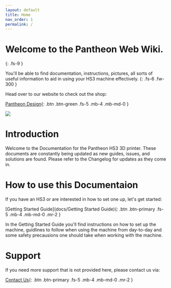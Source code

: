 ```yaml
---
layout: default
title: Home
nav_order: 1
permalink: /
---
```


# Welcome to the Pantheon Web Wiki.
{: .fs-9 }

You'll be able to find documentation, instructions, pictures, all sorts of useful information to aid in using your HS3 machine effectively.
{: .fs-6 .fw-300 }

Head over to our website to check out the shop:

[Pantheon Design](https://www.pantheondesign.com/){: .btn .btn-green .fs-5 .mb-4 .mb-md-0 }

![](assets/images/Printer.png)

# Introduction
Welcome to the Documentation for the Pantheon HS3 3D printer. These documents are constantly being updated as new guides, issues, and solutions are found. Please refer to the Changelog for updates as they come in.


# How to use this Documentaion
If you have an HS3 or are interested in how to set one up, let's get started:

[Getting Started Guide](docs/Getting Started Guide){: .btn .btn-primary .fs-5 .mb-4 .mb-md-0 .mr-2 }

In the Getting Started Guide you'll find instructions on how to set up the machine, guidlines to follow when using the machine from day-to-day and some safety precausions one should take when working with the machine.

# Support
If you need more support that is not provided here, please contact us via:

[Contact Us](https://www.pantheondesign.com/about-us){: .btn .btn-primary .fs-5 .mb-4 .mb-md-0 .mr-2 }